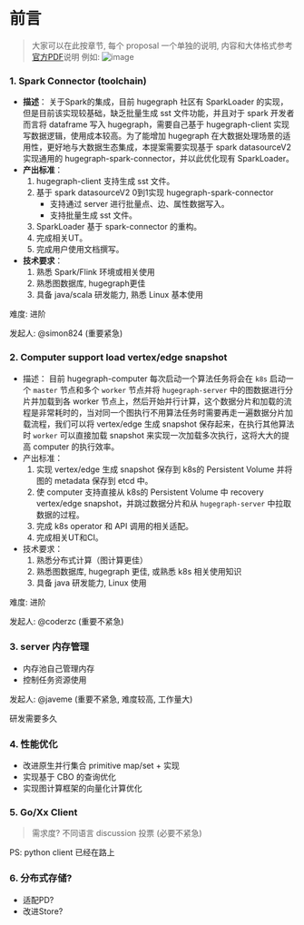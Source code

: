 # 前言

> 大家可以在此按章节, 每个 proposal 一个单独的说明, 内容和大体格式参考[官方PDF](https://github.com/apache/incubator-hugegraph/files/11208510/diff_mix.pdf)说明
> 例如:
![image](https://user-images.githubusercontent.com/17706099/233821125-31ae6d1a-7ec1-4d20-90d6-9945eea88739.png)


### 1. Spark Connector (toolchain)
- **描述**： 关于Spark的集成，目前 hugegraph 社区有 SparkLoader 的实现，但是目前该实现较基础，缺乏批量生成 sst 文件功能，并且对于 spark 开发者而言将 dataframe 写入 hugegraph，需要自己基于 hugegraph-client 实现写数据逻辑，使用成本较高。为了能增加 hugegraph 在大数据处理场景的适用性，更好地与大数据生态集成，本提案需要实现基于 spark datasourceV2 实现通用的 hugegraph-spark-connector，并以此优化现有 SparkLoader。
- **产出标准**：
    1. hugegraph-client 支持生成 sst 文件。
    2. 基于 spark datasourceV2 0到1实现 hugegraph-spark-connector
        - 支持通过 server 进行批量点、边、属性数据写入。
        - 支持批量生成 sst 文件。
    3. SparkLoader 基于 spark-connector 的重构。
    4. 完成相关UT。
    5. 完成用户使用文档撰写。
- **技术要求**： 
    1. 熟悉 Spark/Flink 环境或相关使用
    2. 熟悉图数据库, hugegraph更佳
    3. 具备 java/scala 研发能力, 熟悉 Linux 基本使用

难度: 进阶

发起人: @simon824  (重要紧急)


### 2. Computer support load vertex/edge snapshot

- 描述：
目前 hugegraph-computer 每次启动一个算法任务将会在 `k8s` 启动一个 `master` 节点和多个 `worker` 节点并将 `hugegraph-server` 中的图数据进行分片并加载到各 worker 节点上，然后开始并行计算，这个数据分片和加载的流程是非常耗时的，当对同一个图执行不用算法任务时需要再走一遍数据分片加载流程，我们可以将 vertex/edge 生成 snapshot 保存起来，在执行其他算法时 `worker` 可以直接加载 snapshot 来实现一次加载多次执行，这将大大的提高 computer 的执行效率。
- 产出标准：
   1. 实现 vertex/edge 生成 snapshot 保存到 k8s的 Persistent Volume 并将图的 metadata 保存到 etcd 中。
   2. 使 computer 支持直接从 k8s的 Persistent Volume 中 recovery vertex/edge snapshot，并跳过数据分片和从 `hugegraph-server` 中拉取数据的过程。
   3. 完成 k8s operator 和 API 调用的相关适配。
   4. 完成相关UT和CI。
- 技术要求：
   1. 熟悉分布式计算（图计算更佳）
   2. 熟悉图数据库, hugegraph 更佳, 或熟悉 k8s 相关使用知识
   3. 具备 java 研发能力, Linux 使用

难度: 进阶

发起人: @coderzc (重要不紧急)

### 3. server 内存管理

- 内存池自己管理内存
- 控制任务资源使用

发起人: @javeme  (重要不紧急, 难度较高, 工作量大)

研发需要多久

### 4. 性能优化

- 改进原生并行集合 primitive map/set + 实现
- 实现基于 CBO 的查询优化
- 实现图计算框架的向量化计算优化

### 5. Go/Xx Client

> 需求度? 不同语言 discussion 投票 (必要不紧急)

PS: python client 已经在路上

### 6. 分布式存储?

- 适配PD?
- 改进Store?